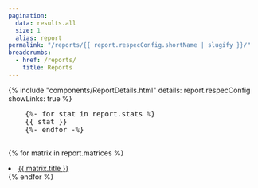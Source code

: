 ```yaml
---
pagination:
  data: results.all
  size: 1
  alias: report
permalink: "/reports/{{ report.respecConfig.shortName | slugify }}/"
breadcrumbs:
  - href: /reports/
    title: Reports
---
```


{% include "components/ReportDetails.html"
    details: report.respecConfig
    showLinks: true %}

<div class="ui right floated card">
  <pre class="content">
    {%- for stat in report.stats %}
    {{ stat }}
    {%- endfor -%}
  </pre>
</div>

{% for matrix in report.matrices %}
<li><a href="suites/{{ matrix.title | slugify }}">{{ matrix.title }}</a></li>
{% endfor %}
